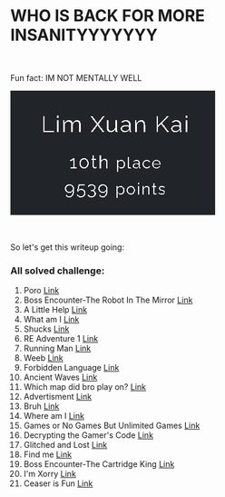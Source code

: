 # WHO IS BACK FOR MORE INSANITYYYYYYY
<br>


Fun fact: IM NOT MENTALLY WELL
<br>


![TOP 10](image.png)

<br>

So let's get this writeup going:

### All solved challenge:

1. Poro [Link](https://github.com/limxuankai/CTF/blob/main/NYPInfosecDecCTF2023/Web/Poro.md)
2. Boss Encounter-The Robot In The Mirror [Link](https://github.com/limxuankai/CTF/blob/main/NYPInfosecDecCTF2023/Osint/Boss_Encounter_Robot_in_the_mirror.md)
3. A Little Help [Link](https://github.com/limxuankai/CTF/blob/main/NYPInfosecDecCTF2023/Forensics/A_little_help.md)
4. What am I [Link](https://github.com/limxuankai/CTF/blob/main/NYPInfosecDecCTF2023/Osint/what_am_i.md)
5. Shucks [Link](https://github.com/limxuankai/CTF/blob/main/NYPInfosecDecCTF2023/Forensics/Shucks.md)
6. RE Adventure 1 [Link](https://github.com/limxuankai/CTF/blob/main/NYPInfosecDecCTF2023/Reversing/RE_Adventure.md)
7. Running Man [Link](https://github.com/limxuankai/CTF/blob/main/NYPInfosecDecCTF2023/Forensics/Running_Man.md)
8. Weeb [Link](https://github.com/limxuankai/CTF/blob/main/NYPInfosecDecCTF2023/Forensics/Weeb.md)
9. Forbidden Language [Link](https://github.com/limxuankai/CTF/blob/main/NYPInfosecDecCTF2023/Crypto/Forbidden_Language.md)
10. Ancient Waves [Link](https://github.com/limxuankai/CTF/blob/main/NYPInfosecDecCTF2023/Crypto/AncientWaves.md)
11. Which map did bro play on? [Link](https://github.com/limxuankai/CTF/blob/main/NYPInfosecDecCTF2023/Crypto/Which_Map_did_bro_play_on.md)
12. Advertisment [Link](https://github.com/limxuankai/CTF/blob/main/NYPInfosecDecCTF2023/Forensics/Advertisments.md)
13. Bruh [Link](https://github.com/limxuankai/CTF/blob/main/NYPInfosecDecCTF2023/Forensics/Bruh.md)
14. Where am I [Link](https://github.com/limxuankai/CTF/blob/main/NYPInfosecDecCTF2023/Osint/where_am_i.md)
15. Games or No Games But Unlimited Games [Link](https://github.com/limxuankai/CTF/blob/main/NYPInfosecDecCTF2023/Web/GameOrNoGameButUnlimitedGames.md)
16. Decrypting the Gamer's Code [Link](https://github.com/limxuankai/CTF/blob/main/NYPInfosecDecCTF2023/Crypto/Decrypting_the_Gamer_Code.md)
17. Glitched and Lost [Link](https://github.com/limxuankai/CTF/blob/main/NYPInfosecDecCTF2023/Osint/glitched_and_lost.md)
18. Find me [Link](https://github.com/limxuankai/CTF/blob/main/NYPInfosecDecCTF2023/Osint/find_me.md)
19. Boss Encounter-The Cartridge King [Link](https://github.com/limxuankai/CTF/blob/main/NYPInfosecDecCTF2023/Forensics/Catridge_King.md)
20. I'm Xorry [Link](https://github.com/limxuankai/CTF/blob/main/NYPInfosecDecCTF2023/Crypto/Im_Xorry.md)
21. Ceaser is Fun [Link](https://github.com/limxuankai/CTF/blob/main/NYPInfosecDecCTF2023/Crypto/Ceaser_Is_Fun.md)
